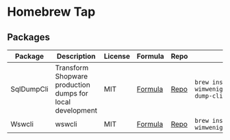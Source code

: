 # Homebrew Tap

## Packages

| Package | Description | License | Formula | Repo | Install |
|-------|---------------|--------|---------|------|--------------|
| SqlDumpCli | Transform Shopware production dumps for local development | MIT | [Formula](https://github.com/wimwenigerkind/homebrew-tap/blob/main/Formula/sql-dump-cli.rb) | [Repo](https://github.com/wimwenigerkind/sql-dump-cli) | `brew install wimwenigerkind/tab/sql-dump-cli` |
| Wswcli | wswcli | MIT | [Formula](https://github.com/wimwenigerkind/homebrew-tap/blob/main/Formula/wswcli.rb) | [Repo](https://github.com/wimwenigerkind/wswcli) | `brew install wimwenigerkind/tab/wswcli` |
